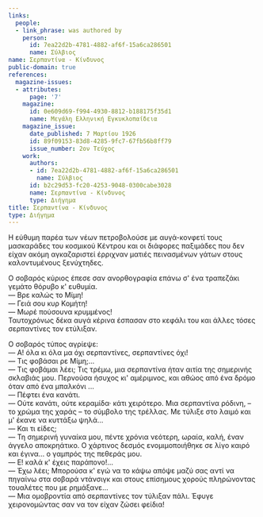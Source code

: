 ```yaml
---
links:
  people:
  - link_phrase: was authored by
    person:
      id: 7ea22d2b-4781-4882-af6f-15a6ca286501
      name: Σύλβιος
name: Σερπαντίνα - Κίνδυνος
public-domain: true
references:
  magazine-issues:
  - attributes:
      page: '7'
    magazine:
      id: 0e609d69-f994-4930-8812-b188175f35d1
      name: Μεγάλη Ελληνική Εγκυκλοπαίδεια
    magazine_issue:
      date_published: 7 Μαρτίου 1926
      id: 89f09153-83d8-4285-9fc7-67fb56b8ff79
      issue_number: 2ον Τεύχος
    work:
      authors:
      - id: 7ea22d2b-4781-4882-af6f-15a6ca286501
        name: Σύλβιος
      id: b2c29d53-fc20-4253-9048-0300cabe3028
      name: Σερπαντίνα - Κίνδυνος
      type: Διήγημα
title: Σερπαντίνα - Κίνδυνος
type: Διήγημα
---
```


<main class="content" itemprop="text">
<p>Η εύθυμη παρέα των νέων πετροβολούσε με αυγά-κονφετί τους μασκαράδες του κοσμικού Κέντρου και οι διάφορες παξιμάδες που
δεν είχαν ακόμη αγκαζαριστεί έρριχναν ματιές πεινασμένων γάτων στους καλοντυμένους ξενύχτηδες.</p>

<p>Ο σοβαρός κύριος έπεσε σαν ανορθογραφία επάνω σ' ένα τραπεζάκι γεμάτο θόρυβο κ' ευθυμία.<br>
&mdash; Βρε καλώς το Μίμη!<br>
&mdash; Γειά σου κυρ Κομήτη!<br>
&mdash; Μωρέ πούσουνα κρυμμένος!<br>
Ταυτοχρόνως δέκα αυγά κέρινα έσπασαν στο κεφάλι του και άλλες τόσες σερπαντίνες τον ετύλιξαν.<br></p>

<p>Ο σοβαρός τύπος αγρίεψε:<br>
&mdash; Α! όλα κι όλα μα όχι σερπαντίνες, σερπαντίνες όχι!<br>
&mdash; Τις φοβάσαι ρε Μίμη;...<br>
&mdash; Τις φοβάμαι λέει; Τις τρέμω, μια σερπαντίνα ήταν αιτία της σημερινής σκλαβιάς μου. Περνούσα ήσυχος κι'
αμέριμνος, και αθώος από ένα δρόμο όταν από ένα μπαλκόνι ...<br>
&mdash; Πέφτει ένα κανάτι.<br>
&mdash; Ούτε κανάτι, ούτε κεραμίδα· κάτι χειρότερο. Μια σερπαντίνα ρόδινη, &ndash; το χρώμα της χαράς &ndash; το σύμβολο
της τρέλλας. Με τύλιξε στο λαιμό και μ' έκανε να κυττάξω ψηλά...<br>
&mdash; Και τι είδες;<br>
&mdash; Τη σημερινή γυναίκα μου, πέντε χρόνια νεότερη, ωραία, καλή, έναν άγγελο αποκρηάτικο. Ο χάρτινος δεσμός
ενομιμοποιήθηκε σε λίγο καιρό και έγινα... ο γαμπρός της πεθεράς μου.<br>
&mdash; Ε! καλά κ' έχεις παράπονο!...<br>
&mdash; Έχω λέει; Μπορούσα κ' εγώ να το κάψω απόψε μαζύ σας αντί να πηγαίνω στα σοβαρά ντάνσιγκ και στους επίσημους
χορούς πληρώνοντας τουαλέτες που με ρημάξανε...<br>
&mdash; Μια ομοβροντία από σερπαντίνες τον τύλιξαν πάλι. Έφυγε χειρονομώντας σαν να τον είχαν ζώσει φείδια!<br></p>
</main>
